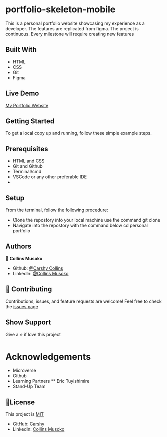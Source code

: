 # portfolio-skeleton-mobile
This is a personal portfolio website showcasing my experience as a developer. The features are replicated from figma. The project is continuous. Every milestone will require creating new features
## Built With
* HTML
* CSS
* Git
* Figma

## Live Demo 

[My Portfolio Website](https://carshy.github.io/)

## Getting Started

To get a local copy up and running, follow these simple example steps.

## Prerequisites
* HTML and CSS
* Git and Github
* Terminal/cmd
* VSCode or any other preferable IDE
* 

## Setup
From the terminal, follow the following procedure:
* Clone the repostory into your local machine
use the command git clone
* Navigate into the repostory with the command below
cd personal portfolio

## Authors

👤 **Collins Musoko**
* Github: [@Carshy Collins](https://github.com/)
* Linkedln: [@Collins Musoko](https://www.linkedin.com/feed/)
## 🤝 Contributing
Contributions, issues, and feature requests are welcome!
Feel free to check the [issues page](https://github.com/Carshy/Hello-microverse/issues)
## Show Support
Give a ⭐️ if love this project 
# Acknowledgements
* Microverse
* Github
* Learning Partners
** Eric Tuyishimire
* Stand-Up Team
## 📝License
This project is [MIT](https://github.com/Carshy/readme-template/blob/master/MIT.md)
* GitHub: [Carshy](https://github.com/carshy)
* LinkedIn: [Collins Musoko](https://linkedin.com/in/collins-musoko)
